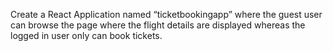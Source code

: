 Create a React Application named “ticketbookingapp” where the guest user can browse the page where the flight details are displayed whereas the logged in user only can book tickets.
